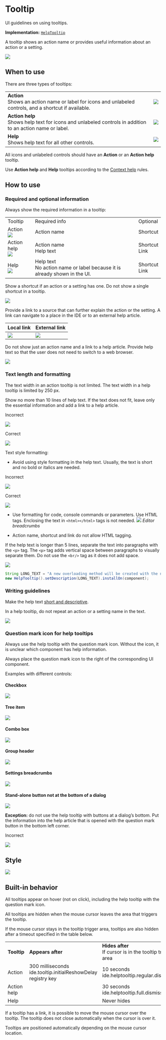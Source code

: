 <!-- Copyright 2000-2024 JetBrains s.r.o. and contributors. Use of this source code is governed by the Apache 2.0 license. -->

# Tooltip

<link-summary>UI guidelines on using tooltips.</link-summary>

<tldr>

**Implementation:** [`HelpTooltip`](%gh-ic%/platform/platform-api/src/com/intellij/ide/HelpTooltip.java)

</tldr>

A tooltip shows an action name or provides useful information about an action or a setting.

![](01_top_pic.png)

## When to use

There are three types of tooltips:

<table style="none">
  <tr>
    <td>
        <strong>Action </strong><br/>
        Shows an action name or label for icons and unlabeled controls, and a shortcut if available.
    </td>
    <td>
        <img src="02_regular_tooltip.png" />
    </td>
  </tr>
  <tr>
    <td>
        <strong>Action help </strong><br/>
        Shows help text for icons and unlabeled controls in addition to an action name or label.
    </td>
    <td>
        <img src="03_action_help_tooltip.png" />
    </td>
  </tr>
  <tr>
    <td>
        <strong>Help</strong><br/>
        Shows help text for all other controls.
    </td>
    <td>
        <img src="03_help_tooltip.png" />
    </td>
  </tr>
</table>


All icons and unlabeled controls should have an **Action** or an **Action help** tooltip.

Use **Action help** and **Help** tooltips according to the [Context help](context_help.md) rules.

## How to use

### Required and optional information

Always show the required information in a tooltip:

<table style="none">
  <tr><td> Tooltip </td>
  <td> Required info </td>
  <td> Optional </td></tr>
  <tr>
    <td>
        Action <br/>
        <img src="08_regular_tooltip.png"/>
    </td>
    <td>
        Action name
    </td>
    <td>
        Shortcut
    </td>
  </tr>
  <tr>
    <td>
        Action help <br/>
        <img src="08_toolbar_help_tooltip.png"/>
    </td>
    <td>
        Action name <br/>
        Help text
    </td>
    <td>
        Shortcut <br/>
        Link
    </td>
  </tr>
  <tr>
    <td>
        Help <br/>
        <img src="08_help_tooltip.png"/>
    </td>
    <td>
        Help text <br/>
        <format color="#999999">No action name or label because it is already shown in&nbsp;the UI.</format>
    </td>
    <td>
        Shortcut <br/>
        Link
    </td>
  </tr>
</table>

<!--
<p><strong>Implementation</strong></p>

<p>Action</p>

<code-block lang="java">
new HelpTooltip().setTitle("Commit").setShortcut("⌘K").installOn(component);
</code-block>

<p>Action help</p>

<code-block lang="java">
new HelpTooltip().setTitle("Switch Task").setDescription("Tasks are stored locally only. Connect your issue tracker to link your commits with the corresponding issues.").setShortcut("⌥⇧T").setLink("Managing tasks", ()->{}).installOn(component);
</code-block>

<p>Help</p>

<code-block lang="java">
new HelpTooltip().setDescription("Useful when moving constants (static final fields) to an enum type in cases when the enum type has a constructor with one parameter of the suitable type.").setShortcut("⌘M").setLink("Example", ()->{}).installOn(component);
</code-block>

<p><br/></p>
-->

Show a shortcut if an action or a setting has one. Do not show a single shortcut in a tooltip.

![](09_tooltip_only_incorrect.png)

Provide a link to a source that can further explain the action or the setting. A link can navigate to a place in the IDE or to an external help article.

| Local link                     | External link                |
|--------------------------------|------------------------------|
| ![](10_tooltip_local_link.png) | ![](10_tooltip_ext_link.png) |

Do not show just an action name and a link to a help article. Provide help text so that the user does not need to switch to a web browser.

![](11_link_only_incorrect.png)

### Text length and formatting

The text width in an action tooltip is not limited. The text width in a help tooltip is limited by 250 px.

Show no more than 10 lines of help text. If the text does not fit, leave only the essential information and add a link to a help article.

<format color="Red" style="bold">Incorrect</format>

![](tooltip_long_text_incorrect.png)

<format color="Green" style="bold">Correct</format>

![](tooltip_long_text_correct.png)

Text style formatting:

* Avoid using style formatting in the help text. Usually, the text is short and no bold or italics are needed.

<format color="Red" style="bold">Incorrect</format>

![](tooltip_no_styling_incorrect.png)

<format color="Green" style="bold">Correct</format>

![](tooltip_no_styling_correct.png)

* Use formatting for code, console commands or parameters. Use HTML tags. Enclosing the text in `<html></html>` tags is not needed.
![](tooltip_code_styling.png)
*Editor breadcrumbs*

* Action name, shortcut and link do not allow HTML tagging.

If the help text is longer than 5 lines, separate the text into paragraphs with the `<p>` tag. The `<p>` tag adds vertical space between paragraphs to visually separate them. Do not use the `<br/>` tag as it does not add space.

![](12_tooltip_paragraph.png)

```java
String LONG_TEXT = "A new overloading method will be created with the new parameter added to this method definition.<p>The method with the old signature will be kept and the call to the new method will be added to it. The necessary value or expression will be passed to the new method call.";
new HelpTooltip().setDescription(LONG_TEXT).installOn(component);
```

### Writing guidelines

Make the help text [short and descriptive](writing_short.md).

In a help tooltip, do not repeat an action or a setting name in the text.

![](13_tooltip_dont_repeat_setting.png)

### Question mark icon for help tooltips

Always use the help tooltip with the question mark icon. Without the icon, it is unclear which component has help information.

Always place the question mark icon to the right of the corresponding UI component.

Examples with different controls:

#### Checkbox

![](04_question_icon_tooltip.png)

#### Tree item

![](05_question_icon_tree.png)

#### Combo box

![](14_placement_labeled_input.png)

#### Group header

![](15_placement_group_header.png)

#### Settings breadcrumbs

![](16_placement_settings_header.png)

#### Stand-alone button not at the bottom of a dialog

![](07_help_tooltip_button.png)

**Exception:** do not use the help tooltip with buttons at a dialog’s bottom.
Put the information into the help article that is opened with the question mark button in the bottom left corner.

<format color="Red" style="bold">Incorrect</format>

![](06_help_tooltip_button_incorrect.png)

## Style

![](tooltip_style.png)

## Built-in behavior

All tooltips appear on hover (not on click), including the help tooltip with the question mark icon.

All tooltips are hidden when the mouse cursor leaves the area that triggers the tooltip.

If the mouse cursor stays in the tooltip trigger area, tooltips are also hidden after a timeout specified in the table below.

<table style="none">
  <tr>
    <td>
        <strong>Tooltip</strong>
    </td>
    <td>
        <strong>Appears after</strong>
    </td>
    <td>
        <strong>Hides after</strong> <br/>
        <format color="#999999">If cursor is in the tooltip trigger area</format>
    </td>
  </tr>
  <tr>
    <td>
        Action
    </td>
    <td>
        300 milliseconds <br/>
        <format color="#999999">ide.tooltip.initialReshowDelay registry key</format>
    </td>
    <td>
        10 seconds <br/>
        <format color="#999999">ide.helptooltip.regular.dismissDelay</format>
    </td>
  </tr>
  <tr>
    <td>
        Action help
    </td>
    <td>
    </td>
    <td>
        30 seconds <br/>
        <format color="#999999">ide.helptooltip.full.dismissDelay</format>
    </td>
  </tr>
  <tr>
    <td>
        Help
    </td>
    <td>
    </td>
    <td>
        Never hides
    </td>
  </tr>
</table>


If a tooltip has a link, it is possible to move the mouse cursor over the tooltip. The tooltip does not close automatically when the cursor is over it.

Tooltips are positioned automatically depending on the mouse cursor location.

